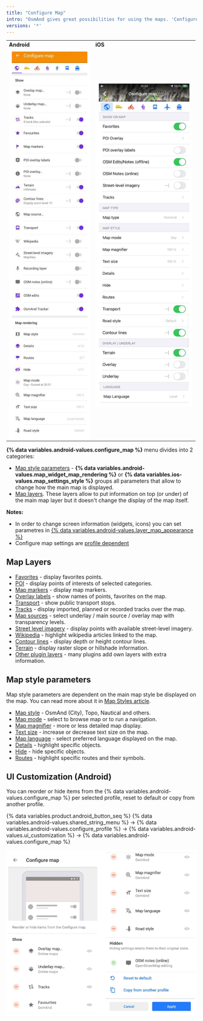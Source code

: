 ```yaml
---
title: "Configure Map"
intro: "OsmAnd gives great possibilities for using the maps. 'Configure map' menu is a central place where you could configure for your needs, i.e. highlight Favorite points, Navigation markers or special Points of Interests on the map; display specific routes or 3rd party GPX files; overlay the map with relief information, satellite imagery or any other available raster map; display public transport information and change the map style."
versions: '*'
---
```


| | |
|------------|------------|
| **Android** | **iOS** |
| ![Configure map_android](/assets/images/map/configure-map-android.png) | ![Configure map_ios](/assets/images/map/configure-map-ios.png) |

**{% data variables.android-values.configure_map %}** menu divides into 2 categories:
- [Map style parameters](#map-style-parameters) - **{% data variables.android-values.map_widget_map_rendering %}** or **{% data variables.ios-values.map_settings_style %}** groups all parameters that allow to change how the main map is displayed.
- [Map layers](#map-layers). These layers allow to put information on top (or under) of the main map layer but it doesn't change the display of the map itself.


**Notes:** 
- In order to change screen information (widgets, icons) you can set parametres in [{% data variables.android-values.layer_map_appearance %}](/osmand/widgets/general)
- Configure map settings are [profile dependent](/osmand/personal/profiles)

## Map Layers
   - [Favorites](/osmand/map/point-layers-on-map) - display favorites points.
   - [POI](/osmand/map/point-layers-on-map) - display points of interests of selected categories.
   - [Map markers](/osmand/map/point-layers-on-map) - display map markers.
   - [Overlay labels](/osmand/map/point-layers-on-map) - show names of points, favorites on the map.
   - [Transport](/osmand/map/vector-maps#transport) - show public transport stops.
   - [Tracks](/osmand/map/tracks-on-map) - display imported, planned or recorded tracks over the map.
   - [Map sources](/osmand/map/raster-maps#select-map-as-main--underlay--overlay-layer) - select underlay / main source / overlay map with transparency levels.
   - [Street level imagery](/osmand/map/street-level-imagery) - display points with available street-level imagery.
   - [Wikipedia](/osmand/plugins/wikipedia) - highlight wikipedia articles linked to the map.
   - [Contour lines](/osmand/map/contour-lines-hillshade) - display depth or height contour lines.
   - [Terrain](/osmand/map/raster-maps#hillshade--slope) - display raster slope or hillshade information.
   - [Other plugin layers](/osmand/plugins) - many plugins add own layers with extra information.

## Map style parameters
Map style parameters are dependent on the main map style be displayed on the map. You can read more about it in [Map Styles article](/osmand/map/vector-maps).
   - [Map style](/osmand/map/vector-maps#default-map-styles) - OsmAnd (City), Topo, Nautical and others.
   - [Map mode](/osmand/map/vector-maps#map-mode) - select to browse map or to run a navigation.
   - [Map magnifier](/osmand/map/vector-maps#map-magnifier) - more or less detailed map display.
   - [Text size](/osmand/map/vector-maps#text-size) - increase or decrease text size on the map.
   - [Map language](/osmand/map/vector-maps#map-language) - select preferred language displayed on the map.
   - [Details](/osmand/map/vector-maps#details) - highlight specific objects.
   - [Hide](/osmand/map/vector-maps#hide) - hide specific objects.
   - [Routes](/osmand/map/vector-maps#routes) - highlight specific routes and their symbols.
   
## UI Customization (Android)
   
You can reorder or hide items from the {% data variables.android-values.configure_map %} per selected profile, reset to default or copy from another profile.
   
{% data variables.product.android_button_seq %} {% data variables.android-values.shared_string_menu %} → {% data variables.android-values.configure_profile %} → {% data variables.android-values.ui_customization %} → {% data variables.android-values.configure_map %} 

![Configure map items ](/assets/images/settings/configure-screen-ui-customization.png)
